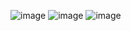 ![image](https://github.com/user-attachments/assets/5defdfb8-0e89-4aae-b923-d691f4bff3b4)
![image](https://github.com/user-attachments/assets/b7881729-f176-439b-b6cf-4b49408385db)
![image](https://github.com/user-attachments/assets/43609ca8-fc1e-4ac2-b099-78052fbd496b)
